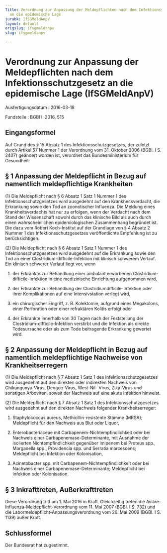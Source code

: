 ```yaml
---
Title: Verordnung zur Anpassung der Meldepflichten nach dem Infektionsschutzgesetz
  an die epidemische Lage
jurabk: IfSGMeldAnpV
layout: default
origslug: ifsgmeldanpv
slug: ifsgmeldanpv

---
```


# Verordnung zur Anpassung der Meldepflichten nach dem Infektionsschutzgesetz an die epidemische Lage (IfSGMeldAnpV)

Ausfertigungsdatum
:   2016-03-18

Fundstelle
:   BGBl I: 2016, 515


## Eingangsformel

Auf Grund des § 15 Absatz 1 des Infektionsschutzgesetzes, der zuletzt
durch Artikel 57 Nummer 1 der Verordnung vom 31. Oktober 2006 (BGBl. I
S. 2407) geändert worden ist, verordnet das Bundesministerium für
Gesundheit:


## § 1 Anpassung der Meldepflicht in Bezug auf namentlich meldepflichtige Krankheiten

(1) Die Meldepflicht nach § 6 Absatz 1 Satz 1 Nummer 1 des
Infektionsschutzgesetzes wird ausgedehnt auf den Krankheitsverdacht,
die Erkrankung sowie den Tod an zoonotischer Influenza. Die Meldung
eines Krankheitsverdachts hat nur zu erfolgen, wenn der Verdacht nach
dem Stand der Wissenschaft sowohl durch das klinische Bild als auch
durch einen wahrscheinlichen epidemiologischen Zusammenhang begründet
ist. Die dazu vom Robert Koch-Institut auf der Grundlage von § 4
Absatz 2 Nummer 1 des Infektionsschutzgesetzes veröffentlichte
Empfehlung ist zu berücksichtigen.

(2) Die Meldepflicht nach § 6 Absatz 1 Satz 1 Nummer 1 des
Infektionsschutzgesetzes wird ausgedehnt auf die Erkrankung sowie den
Tod an einer Clostridium-difficile-Infektion mit klinisch schwerem
Verlauf. Ein klinisch schwerer Verlauf liegt vor, wenn

1.  der Erkrankte zur Behandlung einer ambulant erworbenen Clostridium-
    difficile-Infektion in eine medizinische Einrichtung aufgenommen wird,


2.  der Erkrankte zur Behandlung der Clostridiumdifficile-Infektion oder
    ihrer Komplikationen auf eine Intensivstation verlegt wird,


3.  ein chirurgischer Eingriff, z. B. Kolektomie, aufgrund eines
    Megakolons, einer Perforation oder einer refraktären Kolitis erfolgt
    oder


4.  der Erkrankte innerhalb von 30 Tagen nach der Feststellung der
    Clostridium-difficile-Infektion verstirbt und die Infektion als
    direkte Todesursache oder als zum Tode beitragende Erkrankung gewertet
    wird.





## § 2 Anpassung der Meldepflicht in Bezug auf namentlich meldepflichtige Nachweise von Krankheitserregern

(1) Die Meldepflicht nach § 7 Absatz 1 Satz 1 des
Infektionsschutzgesetzes wird ausgedehnt auf den direkten oder
indirekten Nachweis von Chikungunya-Virus, Dengue-Virus, West-Nil-
Virus, Zika-Virus und sonstigen Arboviren, soweit der Nachweis auf
eine akute Infektion hinweist.

(2) Die Meldepflicht nach § 7 Absatz 1 Satz 1 des
Infektionsschutzgesetzes wird ausgedehnt auf den direkten Nachweis
folgender Krankheitserreger:

1.  Staphylococcus aureus, Methicillin-resistente Stämme (MRSA);
    Meldepflicht für den Nachweis aus Blut oder Liquor,


2.  Enterobacteriaceae mit Carbapenem-Nichtempfindlichkeit oder bei
    Nachweis einer Carbapenemase-Determinante, mit Ausnahme der isolierten
    Nichtempfindlichkeit gegenüber Imipenem bei Proteus spp., Morganella
    spp., Providencia spp. und Serratia marcescens; Meldepflicht bei
    Infektion oder Kolonisation,


3.  Acinetobacter spp. mit Carbapenem-Nichtempfindlichkeit oder bei
    Nachweis einer Carbapenemase-Determinante; Meldepflicht bei Infektion
    oder Kolonisation.





## § 3 Inkrafttreten, Außerkrafttreten

Diese Verordnung tritt am 1. Mai 2016 in Kraft. Gleichzeitig treten
die Aviäre-Influenza-Meldepflicht-Verordnung vom 11. Mai 2007 (BGBl. I
S. 732) und die Labormeldepflicht-Anpassungsverordnung vom 26. Mai
2009 (BGBl. I S. 1139) außer Kraft.


## Schlussformel

Der Bundesrat hat zugestimmt.

